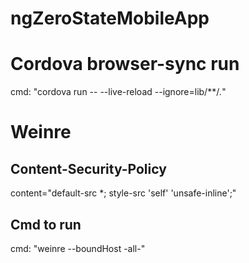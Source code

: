 # ngZeroStateMobileApp

# Cordova browser-sync run
cmd: "cordova run -- --live-reload --ignore=lib/**/*.*"

# Weinre
## Content-Security-Policy
content="default-src *; style-src 'self' 'unsafe-inline';"
## Cmd to run
cmd: "weinre --boundHost -all-"